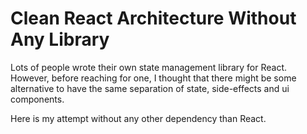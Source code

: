 # Clean React Architecture Without Any Library

Lots of people wrote their own state management library for React.
However, before reaching for one, I thought that there might be
some alternative to have the same separation of state, side-effects
and ui components.

Here is my attempt without any other dependency than React.
